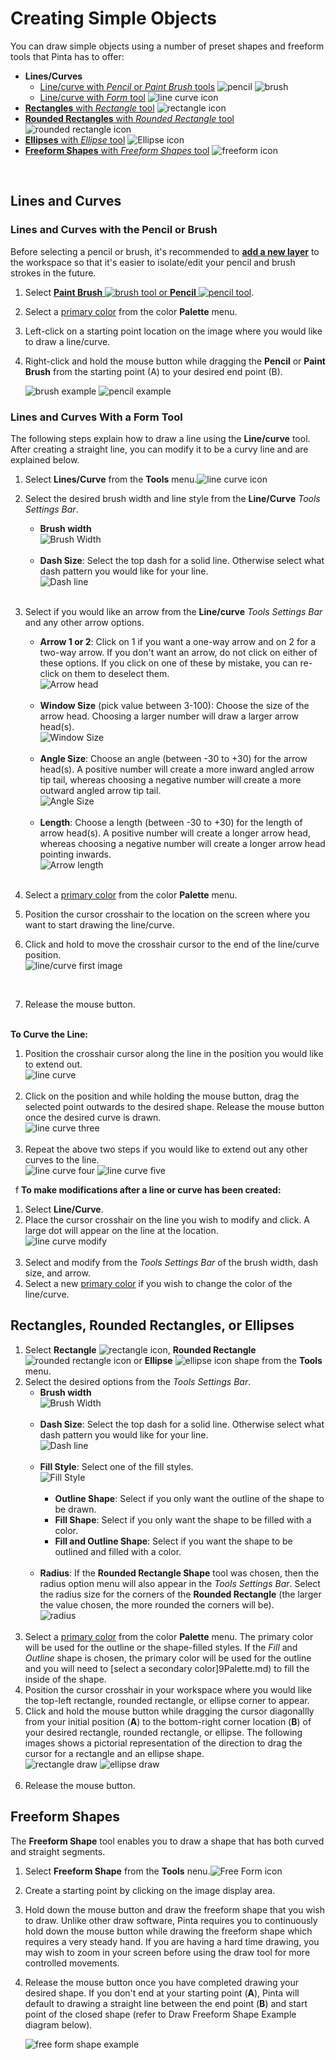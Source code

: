 # Creating Simple Objects

You can draw simple objects using a number of preset shapes and freeform tools that Pinta has to offer:  

-  **Lines/Curves** 
    - [Line/curve with *Pencil* or *Paint Brush* tools](objects.md#lines-and-curves-with-the-pencil-or-brush) ![pencil](img/overview/pencil.png) ![brush](img/overview/brush.png)
    - [Line/curve with *Form* tool](objects.md#lines-and-curves-with-a-form-tool) ![line curve icon](img/overview/line.png)
-  [**Rectangles** with *Rectangle* tool](objects.md#rectangles-rounded-rectangles-or-ellipses) ![rectangle icon](img/overview/rec.png) 
-  [**Rounded Rectangles** with *Rounded Rectangle* tool](objects.md#rectangles-rounded-rectangles-or-ellipses) ![rounded rectangle icon](img/overview/roundrec.png)
-  [**Ellipses** with *Ellipse* tool](objects.md#rectangles-rounded-rectangles-or-ellipses) ![Ellipse icon](img/overview/ell.png)
-  [**Freeform Shapes** with *Freeform Shapes* tool](objects.md#freeform-shapes) ![freeform icon](img/overview/freeform.png)

&nbsp;
## Lines and Curves

### Lines and Curves with the Pencil or Brush

Before selecting a pencil or brush, it's recommended to [**add a new layer**](layers.md) to the workspace so that it's easier to isolate/edit your pencil and brush strokes in the future.

1. Select [**Paint Brush** ![brush tool](img/overview/brush.png) or **Pencil** ![pencil tool](img/overview/pencil.png)](choose.md#how-to-select-a-pencil).  
2. Select a [primary color](palette.md) from the color **Palette** menu.
3. Left-click on a starting point location on the image where you would like to draw a line/curve.
4. Right-click and hold the mouse button while dragging the **Pencil** or **Paint Brush** from the starting point (A) to your desired end point (B).  

    ![brush example](img/brushexample.png) ![pencil example](img/Pencilexample.png)

### Lines and Curves With a Form Tool

The following steps explain how to draw a line using the **Line/curve** tool. After creating a straight line, you can modify it to be a curvy line and are explained below.

1. Select **Lines/Curve** from the **Tools** menu.![line curve icon](img/overview/line.png)
2. Select the desired brush width and line style from the **Line/Curve** *Tools Settings Bar*. 
    -  **Brush width**   
        ![Brush Width](img/brushwidth.png)    
&nbsp;    
    -  **Dash Size**: Select the top dash for a solid line. Otherwise select what dash pattern you would like for your line.  
        ![Dash line](img/dash.png)    
&nbsp;  
3. Select if you would like an arrow from the **Line/curve** *Tools Settings Bar* and any other arrow options.
    -  **Arrow 1 or 2**: Click on 1 if you want a one-way arrow and on 2 for a two-way arrow. If you don't want an arrow, do not click on either of these options. If you click on one of these by mistake, you can re-click on them to deselect them.  
        ![Arrow head](img/arrow.png)    
&nbsp;    
    -  **Window Size** (pick value between 3-100): Choose the size of the arrow head. Choosing a larger number will draw a larger arrow head(s).  
        ![Window Size](img/windowsize.png)    
&nbsp;  
    -  **Angle Size**: Choose an angle (between -30 to +30) for the arrow head(s). A positive number will create a more inward angled arrow tip tail, whereas choosing a negative number will create a more outward angled arrow tip tail.  
        ![Angle Size](img/angle.png)     
&nbsp;      
    -  **Length**: Choose a length (between -30 to +30) for the length of arrow head(s). A positive number will create a longer arrow head, whereas choosing a negative number will create a longer arrow head pointing inwards.  
        ![Arrow length](img/arrowlength.png)     
&nbsp;    
4. Select a [primary color](palette.md) from the color **Palette** menu.  

5. Position the cursor crosshair to the location on the screen where you want to start drawing the line/curve.  

6. Click and hold to move the crosshair cursor to the end of the line/curve position.  
    ![line/curve first image](img/linecurveone.png) 

&nbsp;  

7. Release the mouse button.  
&nbsp;

**To Curve the Line:**  

1. Position the crosshair cursor along the line in the position you would like to extend out.  
    ![line curve](img/linecurvetwo.png)    
&nbsp;  
2. Click on the position and while holding the mouse button, drag the selected point outwards to the desired shape. Release the mouse button once the desired curve is drawn.  
    ![line curve three](img/linecurvethree.png)      
&nbsp; 
3. Repeat the above two steps if you would like to extend out any other curves to the line.  
    ![line curve four](img/linecurvefour.png) ![line curve five](img/linecurvefive.png)  

&nbsp;   f
**To make modifications after a line or curve has been created:**  
 
1. Select **Line/Curve**.  
2. Place the cursor crosshair on the line you wish to modify and click. A large dot will appear on the line at the location.  
    ![line curve modify](img/linecurvemodify.png)    
&nbsp;  
3. Select and modify from the *Tools Settings Bar* of the brush width, dash size, and arrow.  
4. Select a new [primary color](palette.md) if you wish to change the color of the line/curve.
&nbsp;  

## Rectangles, Rounded Rectangles, or Ellipses

1. Select **Rectangle** ![rectangle icon](img/overview/rec.png), **Rounded Rectangle** ![rounded rectangle icon](img/overview/roundedrec.png) or **Ellipse** ![ellipse icon](img/overview/ell.png) shape from the **Tools** menu. 
2. Select the desired options from the *Tools Settings Bar*. 
    -  **Brush width**   
        ![Brush Width](img/brushwidth.png)    
&nbsp;    
    -  **Dash Size**: Select the top dash for a solid line. Otherwise select what dash pattern you would like for your line.  
        ![Dash line](img/dash.png)    
&nbsp;   
    -  **Fill Style**: Select one of the fill styles.  
        ![Fill Style](img/Fillstyle.png)    
&nbsp;    
         -  **Outline Shape**: Select if you only want the outline of the shape to be drawn.     
         -  **Fill Shape**: Select if you only want the shape to be filled with a color.  
         -  **Fill and Outline Shape**: Select if you want the shape to be outlined and filled with a color.   
&nbsp; 
    -  **Radius**: If the **Rounded Rectangle Shape** tool was chosen, then the radius option menu will also appear in the *Tools Settings Bar*. Select the radius size for the corners of the **Rounded Rectangle** (the larger the value chosen, the more rounded the corners will be).  
        ![radius](img/radius.png)   
&nbsp;  
3. Select a [primary color](palette.md) from the color **Palette** menu. The primary color will be used for the outline or the shape-filled styles. If the *Fill* and *Outline* shape is chosen, the primary color will be used for the outline and you will need to [select a secondary color]9Palette.md) to fill the inside of the shape.  
4. Position the cursor crosshair in your workspace where you would like the top-left rectangle, rounded rectangle, or ellipse corner to appear.   
5. Click and hold the mouse button while dragging the cursor diagonallly from your initial position (**A**) to the bottom-right corner location (**B**) of your desired rectangle, rounded rectangle, or ellipse. The following images shows a pictorial representation of the direction to drag the cursor for a rectangle and an ellipse shape.    
![rectangle draw](img/drawrectangle.png)  ![ellipse draw](img/drawellipse.png)   
&nbsp;    
6. Release the mouse button.  

## Freeform Shapes
The **Freeform Shape** tool enables you to draw a shape that has both curved and straight segments.

1. Select **Freeform Shape** from the **Tools** nenu.![Free Form icon](img/overview/freeform.png)  
2. Create a starting point by clicking on the image display area. 
3. Hold down the mouse button and draw the freeform shape that you wish to draw. Unlike other draw software, Pinta requires you to continuously hold down the mouse button while drawing the freeform shape which requires a very steady hand. If you are having a hard time drawing, you may wish to zoom in your screen before using the draw tool for more controlled movements.
4. Release the mouse button once you have completed drawing your desired shape. If you don't end at your starting point (**A**), Pinta will default to drawing a straight line between the end point (**B**) and start point of the closed shape (refer to Draw Freeform Shape Example diagram below).  

    ![free form shape example](img/freeformexample.png)
